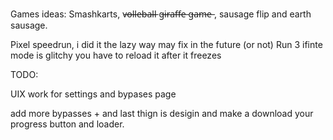 Games ideas: Smashkarts, v̶o̶l̶l̶e̶b̶a̶l̶l̶ g̶i̶r̶a̶f̶f̶e̶ g̶a̶m̶e̶ , sausage flip and earth sausage.

Pixel speedrun, i did it the lazy way may fix in the future (or not)
Run 3 ifinte mode is glitchy you have to reload it after it freezes

TODO:

UIX work for settings and bypases page

add more bypasses +  and last thign is desigin and make a download your progress button and loader. 
